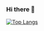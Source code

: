 ### Hi there 👋

[![Top Langs](https://github-readme-stats.vercel.app/api/top-langs/?username=Memiez&layout=compact)](https://github.com/anuraghazra/github-readme-stats)


<!--
**Memiez/Memiez** is a ✨ _special_ ✨ repository because its `README.md` (this file) appears on your GitHub profile.

Here are some ideas to get you started:

- 🔭 I’m currently working on ...
- 🌱 I’m currently learning ...
- 👯 I’m looking to collaborate on ...
- 🤔 I’m looking for help with ...
- 💬 Ask me about ...
- 📫 How to reach me: ...
- 😄 Pronouns: ...
- ⚡ Fun fact: ...
-->
